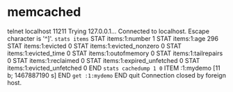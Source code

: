 # memcached

telnet localhost 11211
Trying 127.0.0.1...
Connected to localhost.
Escape character is '^]'.
```stats items```
STAT items:1:number 1
STAT items:1:age 296
STAT items:1:evicted 0
STAT items:1:evicted_nonzero 0
STAT items:1:evicted_time 0
STAT items:1:outofmemory 0
STAT items:1:tailrepairs 0
STAT items:1:reclaimed 0
STAT items:1:expired_unfetched 0
STAT items:1:evicted_unfetched 0
END
```stats cachedump 1 0```
ITEM :1:mydemo [11 b; 1467887190 s]
END
```get :1:mydemo```
END
quit
Connection closed by foreign host.
